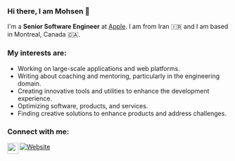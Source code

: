 ### Hi there, I am Mohsen 👋

I'm a **Senior Software Engineer** at [Apple](https://www.apple.com). I am from Iran 🇮🇷  and I am based in Montreal, Canada 🇨🇦.

### My interests are:
- Working on large-scale applications and web platforms.
- Writing about coaching and mentoring, particularly in the engineering domain.
- Creating innovative tools and utilities to enhance the development experience.
- Optimizing software, products, and services.
- Finding creative solutions to enhance products and address challenges.

### Connect with me:
[![Website](https://img.shields.io/website?label=mohsenshafiei.com&style=for-the-badge&url=https%3A%2F%2Fcodestackr.com)][website]
[<img align="left" alt="mohsenshafiei | LinkedIn" width="25px" src="https://packagingspace.net/files/chunks/5d03ab97a0d5566f83000237/5d03aba5a0d5566f83000238.png" />][linkedin]
<br />

[website]: https://mohsenshafiei.com
[linkedin]: https://sg.linkedin.com/in/mohsen-shafiei-tafreshi-7250847b
